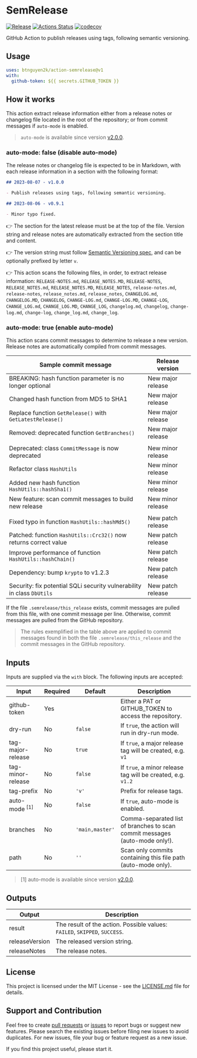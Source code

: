# SemRelease

[![Release](https://img.shields.io/github/release/btnguyen2k/action-semrelease.svg?style=flat-square)](RELEASE-NOTES.md)
[![Actions Status](https://github.com/btnguyen2k/action-semrelease/actions/workflows/test.yaml/badge.svg)](https://github.com/btnguyen2k/action-semrelease/actions)
[![codecov](https://codecov.io/gh/btnguyen2k/action-semrelease/branch/main/graph/badge.svg)](https://codecov.io/gh/btnguyen2k/action-semrelease)

GitHub Action to publish releases using tags, following semantic versioning.

## Usage

```yaml
uses: btnguyen2k/action-semrelease@v1
with:
  github-token: ${{ secrets.GITHUB_TOKEN }}
```

## How it works

This action extract release information either from a release notes or changelog file located in the root of the repository; or from commit messages if `auto-mode` is enabled.

> `auto-mode` is available since version [v2.0.0](RELEASE-NOTES.md).

### auto-mode: false (disable auto-mode)

The release notes or changelog file is expected to be in Markdown, with each release information in a section with the following format:

```markdown
## 2023-08-07 - v1.0.0

- Publish releases using tags, following semantic versioning.

## 2023-08-06 - v0.9.1

- Minor typo fixed.
```

👉 The section for the latest release must be at the top of the file. Version string and release notes are automatically extracted from the section title and content.

👉 The version string must follow [Semantic Versioning spec](https://semver.org), and can be optionally prefixed by letter `v`.

👉 This action scans the following files, in order, to extract release information: `RELEASE-NOTES.md`, `RELEASE_NOTES.MD`, `RELEASE-NOTES`,
`RELEASE_NOTES.md`, `RELEASE_NOTES.MD`, `RELEASE_NOTES`, `release-notes.md`, `release-notes`, `release_notes.md`,
`release_notes`, `CHANGELOG.md`, `CHANGELOG.MD`, `CHANGELOG`, `CHANGE-LOG.md`, `CHANGE-LOG.MD`, `CHANGE-LOG`,
`CHANGE_LOG.md`, `CHANGE_LOG.MD`, `CHANGE_LOG`, `changelog.md`, `changelog`, `change-log.md`, `change-log`,
`change_log.md`, `change_log`.

### auto-mode: true (enable auto-mode)

This action scans commit messages to determine to release a new version. Release notes are automatically compiled from commit messages.

| Sample commit message                                                  | Release version   |
|------------------------------------------------------------------------|-------------------|
| BREAKING: hash function parameter is no longer optional                | New major release |
| Changed hash function from MD5 to SHA1                                 | New major release |
| Replace function `GetRelease()` with `GetLatestRelease()`              | New major release |
| Removed: deprecated function `GetBranches()`                           | New major release |
|                                                                        |                   |
| Deprecated: class `CommitMessage` is now deprecated                    | New minor release |
| Refactor class `HashUtils`                                             | New minor release |
| Added new hash function `HashUtils::hashSha1()`                        | New minor release |
| New feature: scan commit messages to build new release                 | New minor release |
|                                                                        |                   |
| Fixed typo in function `HashUtils::hashMd5()`                          | New patch release |
| Patched: function `HashUtils::Crc32()` now returns correct value       | New patch release |
| Improve performance of function `HashUtils::hashChain()`               | New patch release |
| Dependency: bump `krypto` to v1.2.3                                    | New patch release |
| Security: fix potential SQLi security vulnerability in class `DbUtils` | New patch release |

If the file `.semrelease/this_release` exists, commit messages are pulled from this file, with one commit message per line.
Otherwise, commit messages are pulled from the GitHub repository.

> The rules exemplified in the table above are applied to commit messages found in both the file `.semrelease/this_release` and the commit messages in the GitHub repository.

## Inputs

Inputs are supplied via the `with` block. The following inputs are accepted:

| Input                    | Required | Default         | Description                                                                 |
|--------------------------|----------|-----------------|-----------------------------------------------------------------------------|
| github-token             | Yes      |                 | Either a PAT or GITHUB_TOKEN to access the repository.                      |
| dry-run                  | No       | `false`         | If `true`, the action will run in dry-run mode.                             |
| tag-major-release        | No       | `true`          | If `true`, a major release tag will be created, e.g. `v1`                   |
| tag-minor-release        | No       | `false`         | If `true`, a minor release tag will be created, e.g. `v1.2`                 |
| tag-prefix               | No       | `'v'`           | Prefix for release tags.                                                    |
| auto-mode <sup>[1]</sup> | No       | `false`         | If `true`, auto-mode is enabled.                                            |
| branches                 | No       | `'main,master'` | Comma-separated list of branches to scan commit messages (auto-mode only!). |
| path                     | No       | `''`            | Scan only commits containing this file path (auto-mode only).               |

> [1] auto-mode is available since version [v2.0.0](RELEASE-NOTES.md).

## Outputs

| Output         | Description                                                                |
|----------------|----------------------------------------------------------------------------|
| result         | The result of the action. Possible values: `FAILED`, `SKIPPED`, `SUCCESS`. |
| releaseVersion | The released version string.                                               |
| releaseNotes   | The release notes.                                                         |

## License

This project is licensed under the MIT License - see the [LICENSE.md](LICENSE.md) file for details.

## Support and Contribution

Feel free to create [pull requests](https://github.com/btnguyen2k/action-semrelease/pulls) or [issues](https://github.com/btnguyen2k/action-semrelease/issues) to report bugs or suggest new features.
Please search the existing issues before filing new issues to avoid duplicates. For new issues, file your bug or feature request as a new issue.

If you find this project useful, please start it.
